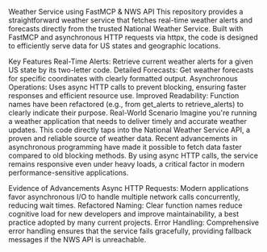 Weather Service using FastMCP & NWS API
This repository provides a straightforward weather service that fetches real-time weather alerts and forecasts directly from the trusted National Weather Service. Built with FastMCP and asynchronous HTTP requests via httpx, the code is designed to efficiently serve data for US states and geographic locations.

Key Features
Real-Time Alerts: Retrieve current weather alerts for a given US state by its two-letter code.
Detailed Forecasts: Get weather forecasts for specific coordinates with clearly formatted output.
Asynchronous Operations: Uses async HTTP calls to prevent blocking, ensuring faster responses and efficient resource use.
Improved Readability: Function names have been refactored (e.g., from get_alerts to retrieve_alerts) to clearly indicate their purpose.
Real-World Scenario
Imagine you're running a weather application that needs to deliver timely and accurate weather updates. This code directly taps into the National Weather Service API, a proven and reliable source of weather data. Recent advancements in asynchronous programming have made it possible to fetch data faster compared to old blocking methods. By using async HTTP calls, the service remains responsive even under heavy loads, a critical factor in modern performance-sensitive applications.

Evidence of Advancements
Async HTTP Requests: Modern applications favor asynchronous I/O to handle multiple network calls concurrently, reducing wait times.
Refactored Naming: Clear function names reduce cognitive load for new developers and improve maintainability, a best practice adopted by many current projects.
Error Handling: Comprehensive error handling ensures that the service fails gracefully, providing fallback messages if the NWS API is unreachable.
